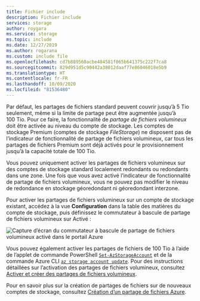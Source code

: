 ```yaml
---
title: Fichier include
description: Fichier include
services: storage
author: roygara
ms.service: storage
ms.topic: include
ms.date: 12/27/2019
ms.author: rogarana
ms.custom: include file
ms.openlocfilehash: cd7b889560acbe484581f065b641375c222f7ca8
ms.sourcegitcommit: 829d951d5c90442a38012daaf77e86046018e5b9
ms.translationtype: HT
ms.contentlocale: fr-FR
ms.lasthandoff: 10/09/2020
ms.locfileid: "81536480"
---
```

Par défaut, les partages de fichiers standard peuvent couvrir jusqu’à 5 Tio seulement, même si la limite de partage peut être augmentée jusqu’à 100 Tio. Pour ce faire, la fonctionnalité de *partage de fichiers volumineux* doit être activée au niveau du compte de stockage. Les comptes de stockage Premium (comptes de stockage *FileStorage*) ne disposent pas de l’indicateur de fonctionnalité de partage de fichiers volumineux, car tous les partages de fichiers Premium sont déjà activés pour le provisionnement jusqu’à la capacité totale de 100 Tio.

Vous pouvez uniquement activer les partages de fichiers volumineux sur des comptes de stockage standard localement redondants ou redondants dans une zone. Une fois que vous avez activé l’indicateur de fonctionnalité de partage de fichiers volumineux, vous ne pouvez pas modifier le niveau de redondance en stockage géoredondant ni géoredondant interzone.

Pour activer les partages de fichiers volumineux sur un compte de stockage existant, accédez à la vue **Configuration** dans la table des matières du compte de stockage, puis définissez le commutateur à bascule de partage de fichiers volumineux sur Activé :

![Capture d’écran du commutateur à bascule de partage de fichiers volumineux activé dans le portail Azure](media/storage-files-tiers-enable-large-shares/enable-lfs-0.png)

Vous pouvez également activer les partages de fichiers de 100 Tio à l’aide de l’applet de commande PowerShell [`Set-AzStorageAccount`](https://docs.microsoft.com/powershell/module/az.storage/set-azstorageaccount) et de la commande Azure CLI [`az storage account update`](https://docs.microsoft.com/cli/azure/storage/account#az-storage-account-update). Pour des instructions détaillées sur l’activation des partages de fichiers volumineux, consultez [Activer et créer des partages de fichiers volumineux](../articles/storage/files/storage-files-how-to-create-large-file-share.md).

Pour en savoir plus sur la création de partages de fichiers sur de nouveaux comptes de stockage, consultez [Création d’un partage de fichiers Azure](../articles/storage/files/storage-how-to-create-file-share.md).
